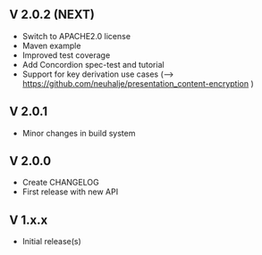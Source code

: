 ## V 2.0.2 (NEXT)
* Switch to APACHE2.0 license
* Maven example
* Improved test coverage
* Add Concordion spec-test and tutorial
* Support for key derivation use cases (--> https://github.com/neuhalje/presentation_content-encryption )

## V 2.0.1
* Minor changes in build system

## V 2.0.0
* Create CHANGELOG
* First release with new API

## V 1.x.x
* Initial release(s)
